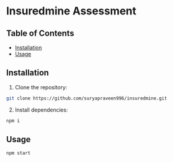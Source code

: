 
# Insuredmine Assessment


## Table of Contents

- [Installation](#installation)
- [Usage](#usage)

## Installation

1. Clone the repository:
```bash
git clone https://github.com/suryapraveen996/insuredmine.git 
```

2. Install dependencies:

```bash
npm i
```

## Usage
```bash
npm start
```
